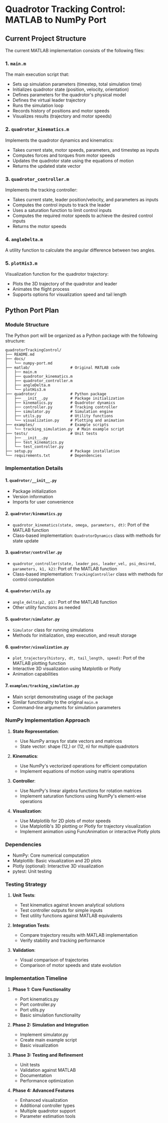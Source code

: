 # Quadrotor Tracking Control: MATLAB to NumPy Port

## Current Project Structure

The current MATLAB implementation consists of the following files:

### 1. `main.m`
The main execution script that:
- Sets up simulation parameters (timestep, total simulation time)
- Initializes quadrotor state (position, velocity, orientation)
- Defines parameters for the quadrotor's physical model
- Defines the virtual leader trajectory
- Runs the simulation loop
- Records history of positions and motor speeds
- Visualizes results (trajectory and motor speeds)

### 2. `quadrotor_kinematics.m`
Implements the quadrotor dynamics and kinematics:
- Takes current state, motor speeds, parameters, and timestep as inputs
- Computes forces and torques from motor speeds
- Updates the quadrotor state using the equations of motion
- Returns the updated state vector

### 3. `quadrotor_controller.m`
Implements the tracking controller:
- Takes current state, leader position/velocity, and parameters as inputs
- Computes the control inputs to track the leader
- Uses a saturation function to limit control inputs
- Computes the required motor speeds to achieve the desired control inputs
- Returns the motor speeds

### 4. `angleDelta.m`
A utility function to calculate the angular difference between two angles.

### 5. `plotHis3.m`
Visualization function for the quadrotor trajectory:
- Plots the 3D trajectory of the quadrotor and leader
- Animates the flight process
- Supports options for visualization speed and tail length

## Python Port Plan

### Module Structure

The Python port will be organized as a Python package with the following structure:

```
quadrotorTrackingControl/
├── README.md
├── docs/
│   └── numpy-port.md
├── matlab/                  # Original MATLAB code
│   ├── main.m
│   ├── quadrotor_kinematics.m
│   ├── quadrotor_controller.m
│   ├── angleDelta.m
│   └── plotHis3.m
├── quadrotor/               # Python package
│   ├── __init__.py          # Package initialization
│   ├── kinematics.py        # Quadrotor dynamics
│   ├── controller.py        # Tracking controller
│   ├── simulator.py         # Simulation engine
│   ├── utils.py             # Utility functions
│   └── visualization.py     # Plotting and animation
├── examples/                # Example scripts
│   └── tracking_simulation.py  # Main example script
├── tests/                   # Unit tests
│   ├── __init__.py
│   ├── test_kinematics.py
│   └── test_controller.py
├── setup.py                 # Package installation
└── requirements.txt         # Dependencies
```

### Implementation Details

#### 1. `quadrotor/__init__.py`
- Package initialization
- Version information
- Imports for user convenience

#### 2. `quadrotor/kinematics.py`
- `quadrotor_kinematics(state, omega, parameters, dt)`: Port of the MATLAB function
- Class-based implementation: `QuadrotorDynamics` class with methods for state update

#### 3. `quadrotor/controller.py`
- `quadrotor_controller(state, leader_pos, leader_vel, psi_desired, parameters, k1, k2)`: Port of the MATLAB function
- Class-based implementation: `TrackingController` class with methods for control computation

#### 4. `quadrotor/utils.py`
- `angle_delta(p2, p1)`: Port of the MATLAB function
- Other utility functions as needed

#### 5. `quadrotor/simulator.py`
- `Simulator` class for running simulations
- Methods for initialization, step execution, and result storage

#### 6. `quadrotor/visualization.py`
- `plot_trajectory(history, dt, tail_length, speed)`: Port of the MATLAB plotting function
- Interactive 3D visualization using Matplotlib or Plotly
- Animation capabilities

#### 7. `examples/tracking_simulation.py`
- Main script demonstrating usage of the package
- Similar functionality to the original `main.m`
- Command-line arguments for simulation parameters

### NumPy Implementation Approach

1. **State Representation**:
   - Use NumPy arrays for state vectors and matrices
   - State vector: shape (12,) or (12, n) for multiple quadrotors

2. **Kinematics**:
   - Use NumPy's vectorized operations for efficient computation
   - Implement equations of motion using matrix operations

3. **Controller**:
   - Use NumPy's linear algebra functions for rotation matrices
   - Implement saturation functions using NumPy's element-wise operations

4. **Visualization**:
   - Use Matplotlib for 2D plots of motor speeds
   - Use Matplotlib's 3D plotting or Plotly for trajectory visualization
   - Implement animation using FuncAnimation or interactive Plotly plots

### Dependencies

- NumPy: Core numerical computation
- Matplotlib: Basic visualization and 2D plots
- Plotly (optional): Interactive 3D visualization
- pytest: Unit testing

### Testing Strategy

1. **Unit Tests**:
   - Test kinematics against known analytical solutions
   - Test controller outputs for simple inputs
   - Test utility functions against MATLAB equivalents

2. **Integration Tests**:
   - Compare trajectory results with MATLAB implementation
   - Verify stability and tracking performance

3. **Validation**:
   - Visual comparison of trajectories
   - Comparison of motor speeds and state evolution

### Implementation Timeline

1. **Phase 1: Core Functionality**
   - Port kinematics.py
   - Port controller.py
   - Port utils.py
   - Basic simulation functionality

2. **Phase 2: Simulation and Integration**
   - Implement simulator.py
   - Create main example script
   - Basic visualization

3. **Phase 3: Testing and Refinement**
   - Unit tests
   - Validation against MATLAB
   - Documentation
   - Performance optimization

4. **Phase 4: Advanced Features**
   - Enhanced visualization
   - Additional controller types
   - Multiple quadrotor support
   - Parameter estimation tools
